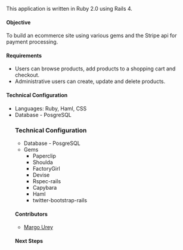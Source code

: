 This application is written in Ruby 2.0 using Rails 4.
<h4>Objective</h4>
To build an ecommerce site using various gems and the Stripe api for payment processing.
<h4>Requirements</h4>
<ul>
<li>Users can browse products, add products to a shopping cart and checkout.</li>
<li>Administrative users can create, update and delete products.</li>

</ul>
<h4>Technical Configuration</h4>
<ul>
<li>Languages: Ruby, Haml, CSS</li>
<li>Database - PosgreSQL</li>
<h3>Technical Configuration</h3>
<ul>
<li>Database - PosgreSQL</li>
<li>Gems
  <ul>
  <li>Paperclip</li>
  <li>Shoulda</li>
  <li>FactoryGirl</li>
  <li>Devise</li>
  <li>Rspec-rails</li>
  <li>Capybara</li>
  <li>Haml</li>

  <li>twitter-bootstrap-rails</li>
  </ul>
  </li>
</ul>
<h4>Contributors</h4>
<ul>
<li><a href="https://github.com/margOnline">Margo Urey</a>
</li>
</ul>
<h4>Next Steps</h4>


